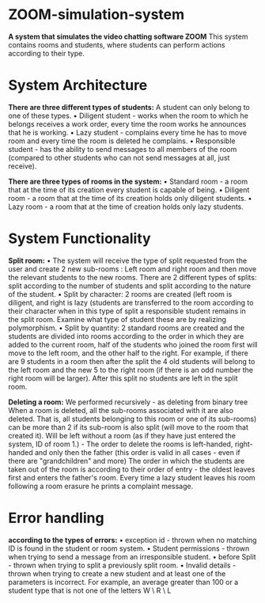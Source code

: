 # ZOOM-simulation-system
**A system that simulates the video chatting software ZOOM**
This system contains rooms and students, where students can perform actions according to their type.

# System Architecture
**There are three different types of students:** A student can only belong to one of these types.
• Diligent student - works when the room to which he belongs receives a work order, every time the room works he announces that he is working.
• Lazy student - complains every time he has to move room and every time the room is deleted he complains.
• Responsible student - has the ability to send messages to all members of the room (compared to other students who can not send messages at all, just receive).

**There are three types of rooms in the system:**
• Standard room - a room that at the time of its creation every student is capable of being.
• Diligent room - a room that at the time of its creation holds only diligent students.
• Lazy room - a room that at the time of creation holds only lazy students.

# System Functionality 
**Split room:**
• The system will receive the type of split requested from the user and create 2 new sub-rooms
: Left room and right room and then move the relevant students to the new rooms.
There are 2 different types of splits: split according to the number of students and split according to the nature of the student.
• Split by character: 2 rooms are created (left room is diligent, and right is lazy (students are transferred to the room according to their character when in this type of split a responsible student remains in the split room. Examine what type of student these are by realizing polymorphism.
• Split by quantity: 2 standard rooms are created and the students are divided into rooms according to the order in which they are added to the current room, half of the students who joined the room first will move to the left room, and the other half to the right. For example, if there are 9 students in a room then after the split the 4 old students will belong to the left room and the new 5 to the right room (if there is an odd number the right room will be larger). After this split no students are left in the split room.

**Deleting a room:** We performed recursively - as deleting from binary tree
When a room is deleted, all the sub-rooms associated with it are also deleted. That is, all students belonging to this room or one of its sub-rooms) can be more than 2 if its sub-room is also split (will move to the room that created it). Will be left without a room (as if they have just entered the system, ID of room 1.) - The order to delete the rooms is left-handed, right-handed and only then the father (this order is valid in all cases - even if there are "grandchildren" and more)
The order in which the students are taken out of the room is according to their order of entry - the oldest leaves first and enters the father's room.
Every time a lazy student leaves his room following a room erasure he prints a complaint message.

# Error handling 
**according to the types of errors:**
• exception id - thrown when no matching ID is found in the student or room system.
• Student permissions - thrown when trying to send a message from an irresponsible student.
• before Split - thrown when trying to split a previously split room.
• Invalid details - thrown when trying to create a new student and at least one of the parameters is incorrect. For example, an average greater than 100 or a student type that is not one of the letters W \ R \ L
